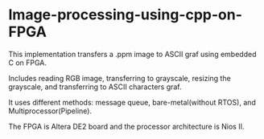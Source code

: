 # Image-processing-using-cpp-on-FPGA

This implementation transfers a .ppm image to ASCII graf using embedded C on FPGA.

Includes reading RGB image, transferring to grayscale, resizing the grayscale, and transferring to ASCII characters graf. 

It uses different methods: message queue, bare-metal(without RTOS), and Multiprocessor(Pipeline).

The FPGA is Altera DE2 board and the processor architecture is Nios II.
